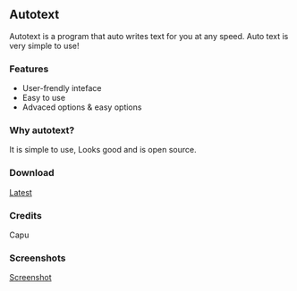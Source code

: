 ## Autotext
Autotext is a program that auto writes text for you at any speed. Auto text is very simple to use!

### Features
* User-frendly inteface
* Easy to use
* Advaced options & easy options

### Why autotext?
It is simple to use, Looks good and is open source.

### Download
[Latest](https://github.com/capuwu/autotext/releases)

### Credits
Capu

### Screenshots
[Screenshot](https://i.gyazo.com/0bdd60b08c32f3a2cee9207791929471.png)
